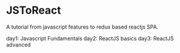 # JSToReact
A tutorial from javascript features to redux based reactjs SPA.

day1: Javascript Fundamentals
day2: ReactJS basics
day3: ReactJS advanced
